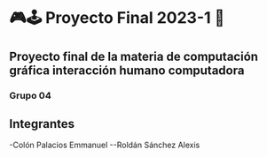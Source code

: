 # 🎮🕹️ Proyecto Final 2023-1 👾
## Proyecto final de la materia de computación gráfica interacción humano computadora
### Grupo 04
## **Integrantes**
-Colón Palacios Emmanuel
--Roldán Sánchez Alexis
